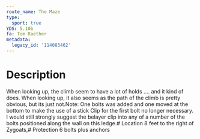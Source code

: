 ```yaml
---
route_name: The Maze
type:
  sport: true
YDS: 5.10b
fa: Tom Raether
metadata:
  legacy_id: '114083462'
---
```

# Description
When looking up, the climb seem to have a lot of holds .... and it kind of does. When looking up, it also seems as the path of the climb is pretty obvious, but its just not.Note: One bolts was added and one moved at the bottom to make the use of a stick Clip for the first bolt no longer necessary.  I would still strongly suggest the belayer clip into any of a number of the bolts positioned along the wall on this ledge.# Location
8 feet to the right of Zygoats,# Protection
6 bolts plus anchors